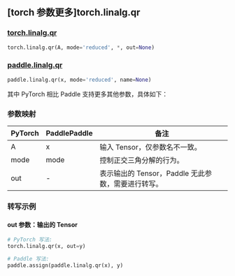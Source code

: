 ## [torch 参数更多]torch.linalg.qr

### [torch.linalg.qr](https://pytorch.org/docs/1.13/generated/torch.linalg.qr.html#torch.linalg.qr)

```python
torch.linalg.qr(A, mode='reduced', *, out=None)
```

### [paddle.linalg.qr](https://www.paddlepaddle.org.cn/documentation/docs/zh/api/paddle/linalg/qr_cn.html)

```python
paddle.linalg.qr(x, mode='reduced', name=None)
```

其中 PyTorch 相比 Paddle 支持更多其他参数，具体如下：

### 参数映射

| PyTorch | PaddlePaddle | 备注                                               |
| ------- | ------------ | -------------------------------------------------- |
| A       | x            | 输入 Tensor，仅参数名不一致。                      |
| mode    | mode         | 控制正交三角分解的行为。                           |
| out     | -            | 表示输出的 Tensor，Paddle 无此参数，需要进行转写。 |

### 转写示例

#### out 参数：输出的 Tensor

```python
# PyTorch 写法:
torch.linalg.qr(x, out=y)

# Paddle 写法:
paddle.assign(paddle.linalg.qr(x), y)
```